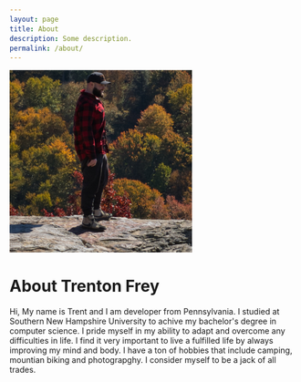 ```yaml
---
layout: page
title: About
description: Some description.
permalink: /about/
---
```


<img src="https://github.com/TrentonFrey/TrentonFrey.github.io/blob/7a49fe353f8b9f584179493d7603da6f62d98acb/assets/img/uploads/me.png" alt="Trent Frey" >

# About Trenton Frey

Hi, My name is Trent and I am developer from Pennsylvania. I studied at Southern New Hampshire University to achive my bachelor's degree in computer science. I pride myself in my ability to adapt and overcome any difficulties in life. I find it very important to live a fulfilled life by always improving my mind and body. I have a ton of hobbies that include camping, mountian biking and photograpghy. I consider myself to be a jack of all trades. 
